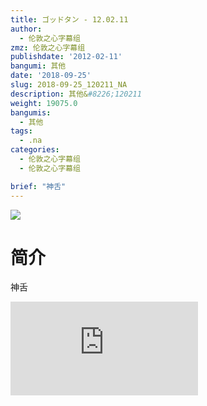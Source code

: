 ```yaml
---
title: ゴッドタン - 12.02.11
author:
  - 伦敦之心字幕组
zmz: 伦敦之心字幕组
publishdate: '2012-02-11'
bangumi: 其他
date: '2018-09-25'
slug: 2018-09-25_120211_NA
description: 其他&#8226;120211
weight: 19075.0
bangumis:
  - 其他
tags:
  - .na
categories:
  - 伦敦之心字幕组
  - 伦敦之心字幕组

brief: "神舌"
---
```

![](https://i.imgur.com/ulc7nb8.jpg)
# 简介  
神舌  
<div class ="resp-container">
<iframe class="testiframe" src="https://www.fantasy.tv/videoAd/videoAd.html?id=2109153&channelId=559535&code=c85d63e2e56264d0be243662d9ba312c" frameborder=0 allowfullscreen="true" ></iframe>
</div>

